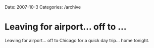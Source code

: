 Date: 2007-10-3
Categories: /archive

# Leaving for airport… off to …

Leaving for airport... off to Chicago for a quick day trip... home tonight.
